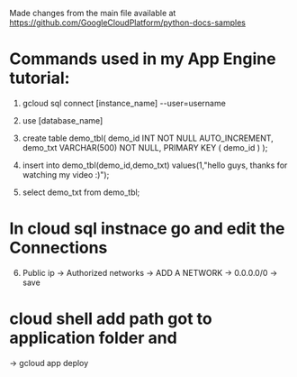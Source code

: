 Made changes from the main file available at https://github.com/GoogleCloudPlatform/python-docs-samples

# Commands used in my App Engine tutorial:

1. gcloud sql connect [instance_name] --user=username

2. use [database_name]

3. create table demo_tbl(
   demo_id INT NOT NULL AUTO_INCREMENT,
   demo_txt VARCHAR(500) NOT NULL,
   PRIMARY KEY ( demo_id )
);

4. insert into demo_tbl(demo_id,demo_txt) values(1,"hello guys, thanks for watching my video :)");

5. select demo_txt from demo_tbl;


# In cloud sql instnace go and edit the  Connections

6. Public ip -> Authorized networks -> ADD A NETWORK -> 0.0.0.0/0 -> save 

# cloud shell add path got to application folder and 

-> gcloud app deploy